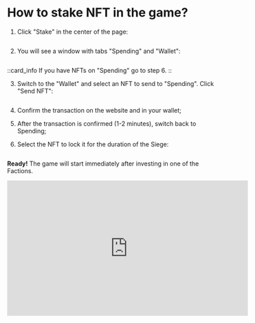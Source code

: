 # How to stake NFT in the game?

<div>

1. Click "Stake" in the center of the page:
<img src="/assets/docs/.gitbook/assets/stake.png" alt="">
</div>

<div>

2. You will see a window with tabs "Spending" and "Wallet":
<img src="/assets/docs/.gitbook/assets/spending.png" alt="">
</div>

::card_info
If you have NFTs on "Spending" go to step 6.
::

<div>

3. Switch to the "Wallet" and select an NFT to send to "Spending". Click "Send NFT":
<img src="/assets/docs/.gitbook/assets/wallet.png" alt="">
</div>

<div>

4. Confirm the transaction on the website and in your wallet;
</div>

<div>

5. After the transaction is confirmed (1-2 minutes), switch back to Spending;
</div>

<div>

6. Select the NFT to lock it for the duration of the Siege:
<img src="/assets/docs/.gitbook/assets/nft_on_spending.png" alt="">
</div>

<div>

**Ready!** The game will start immediately after investing in one of the Factions.
<img src="/assets/docs/.gitbook/assets/stake_ready.png" alt="">
</div>

<iframe width="560" height="315" 
src="https://www.youtube.com/shorts/ZoVP0jWG01w" 
title="YouTube video player" 
frameborder="0" 
allow="accelerometer; autoplay; 
clipboard-write; encrypted-media; gyroscope; picture-in-picture; web-share" allowfullscreen>
</iframe>
